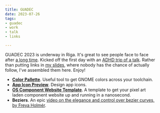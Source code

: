 ```yaml
---
title: GUADEC
date: 2023-07-26
tags:
- guadec
- work
- talk
- links

---
```

GUADEC 2023 is underway in Riga. It's great to see people face to face after [a long time](https://vimeo.com/412021025). Kicked off the first day with an [ADHD trip of a talk](https://www.youtube.com/live/dVVyokoQl2k?feature=share). Rather than putting links in [my slides](https://jimmac.pages.gitlab.gnome.org/riga-2023-jack-of-all-trades/#1), where nobody has the chance of actually follow, I've assembled them here. Enjoy!


* **[Color Pallette](https://flathub.org/apps/org.gnome.design.Palette)**. Useful tool to get GNOME colors across your toolchain.
* **[App Icon Preview](https://flathub.org/apps/org.gnome.design.AppIconPreview)**. Design app icons.
* **[OS Component Website Template](https://github.com/jimmac/os-component-website)**. A template to get your pixel art laden component website up and running in a nanosecond.
* **Beziers**. An epic [video on the elegance and control over bezier curves, by Freya Holmér](https://www.youtube.com/watch?v=aVwxzDHniEw).
